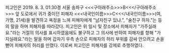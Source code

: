피고인은 2019. 8. 3. 01:30경 서울 송파구 <<<구아래주소>>>B<<</구아래주소>>> 앞 도로에서 귀가 중이던 피해자 <<<내국인이름>>>C<<</내국인이름>>>(여, 가명, 21세)을 발견하고 욕정을 느껴 피해자에게 "남자친구 있냐.", "술친구 하자."는 등의 말을 하며 피해자를 따라갔다.
피고인은 위 일시 및 장소에서 피해자가 "가주실래요."라는 거절의 의사를 표시하였음에도 불구하고 그 의사에 반하여 피해자를 향해 "가지실래요."라는 말을 하며 갑자기 우측 손으로 피해자의 허리 부위를 감싸 안으려고 손을 뻗어 피해자의 허리를 만졌다.
이로써 피고인은 피해자를 강제로 추행하였다.

